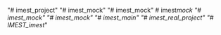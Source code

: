 "# imest_project" 
"# imest_mock" 
"# imest_mock" 
#   i m e s t _ m o c k  
 "# imest_mock" 
"# imest_mock" 
"# imest_main" 
"# imest_real_project" 
"# IMEST_imest_" 
